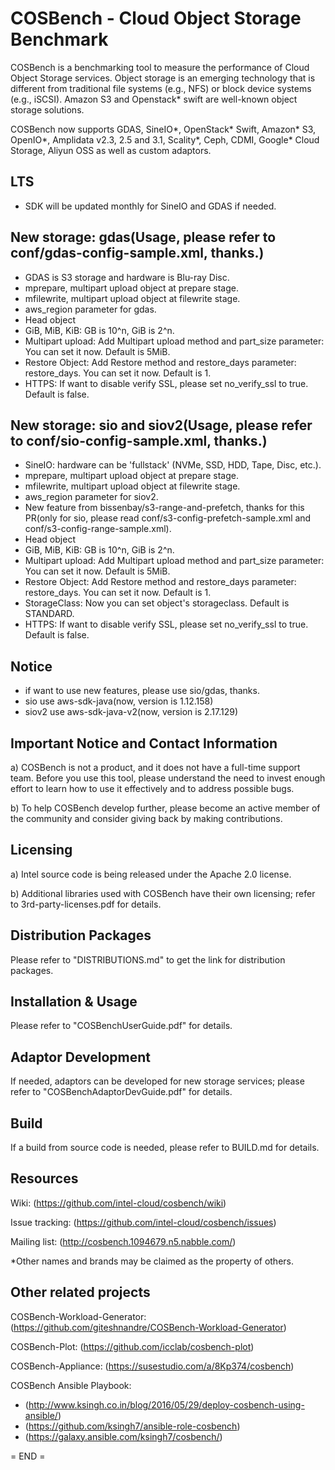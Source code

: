 COSBench - Cloud Object Storage Benchmark
=========================================

COSBench is a benchmarking tool to measure the performance of Cloud Object Storage services. Object storage is an
emerging technology that is different from traditional file systems (e.g., NFS) or block device systems (e.g., iSCSI).
Amazon S3 and Openstack* swift are well-known object storage solutions.

COSBench now supports GDAS, SineIO*, OpenStack* Swift, Amazon* S3, OpenIO*, Amplidata v2.3, 2.5 and 3.1, Scality*, Ceph, CDMI, Google* Cloud Storage, Aliyun OSS as well as custom adaptors.


LTS
----------------------------------------
- SDK will be updated monthly for SineIO and GDAS if needed.


New storage: gdas(Usage, please refer to conf/gdas-config-sample.xml, thanks.)
----------------------------------------
- GDAS is S3 storage and hardware is Blu-ray Disc.
- mprepare, multipart upload object at prepare stage.
- mfilewrite, multipart upload object at filewrite stage.
- aws_region parameter for gdas.
- Head object
- GiB, MiB, KiB: GB is 10^n, GiB is 2^n.
- Multipart upload: Add Multipart upload method and part_size parameter: You can set it now. Default is 5MiB.
- Restore Object: Add Restore method and restore_days parameter: restore_days. You can set it now. Default is 1.
- HTTPS: If want to disable verify SSL, please set no_verify_ssl to true. Default is false.


New storage: sio and siov2(Usage, please refer to conf/sio-config-sample.xml, thanks.)
----------------------------------------
- SineIO: hardware can be 'fullstack' (NVMe, SSD, HDD, Tape, Disc, etc.).
- mprepare, multipart upload object at prepare stage.
- mfilewrite, multipart upload object at filewrite stage.
- aws_region parameter for siov2.
- New feature from bissenbay/s3-range-and-prefetch, thanks for this PR(only for sio, please read conf/s3-config-prefetch-sample.xml and conf/s3-config-range-sample.xml).
- Head object
- GiB, MiB, KiB: GB is 10^n, GiB is 2^n.
- Multipart upload: Add Multipart upload method and part_size parameter: You can set it now. Default is 5MiB.
- Restore Object: Add Restore method and restore_days parameter: restore_days. You can set it now. Default is 1.
- StorageClass: Now you can set object's storageclass. Default is STANDARD.
- HTTPS: If want to disable verify SSL, please set no_verify_ssl to true. Default is false.


Notice
----------------------------------------
- if want to use new features, please use sio/gdas, thanks.
- sio use aws-sdk-java(now, version is 1.12.158)
- siov2 use aws-sdk-java-v2(now, version is 2.17.129)


Important Notice and Contact Information
----------------------------------------

a) COSBench is not a product, and it does not have a full-time support team. Before you use this tool, please understand 
the need to invest enough effort to learn how to use it effectively and to address possible bugs.

b) To help COSBench develop further, please become an active member of the community and consider giving back by making
contributions.


Licensing
---------

a) Intel source code is being released under the Apache 2.0 license.

b) Additional libraries used with COSBench have their own licensing; refer to 3rd-party-licenses.pdf for details.


Distribution Packages
---------------------

Please refer to "DISTRIBUTIONS.md" to get the link for distribution packages.


Installation & Usage
--------------------

Please refer to "COSBenchUserGuide.pdf" for details.


Adaptor Development
-------------------
If needed, adaptors can be developed for new storage services; please refer to "COSBenchAdaptorDevGuide.pdf" for details.


Build
-----
If a build from source code is needed, please refer to BUILD.md for details.


Resources
---------

Wiki: (https://github.com/intel-cloud/cosbench/wiki)

Issue tracking: (https://github.com/intel-cloud/cosbench/issues)

Mailing list: (http://cosbench.1094679.n5.nabble.com/)


*Other names and brands may be claimed as the property of others.


Other related projects
----------------------
COSBench-Workload-Generator: (https://github.com/giteshnandre/COSBench-Workload-Generator)

COSBench-Plot: (https://github.com/icclab/cosbench-plot)

COSBench-Appliance: (https://susestudio.com/a/8Kp374/cosbench)

COSBench Ansible Playbook:

- (http://www.ksingh.co.in/blog/2016/05/29/deploy-cosbench-using-ansible/)
- (https://github.com/ksingh7/ansible-role-cosbench)
- (https://galaxy.ansible.com/ksingh7/cosbench/)


= END =
